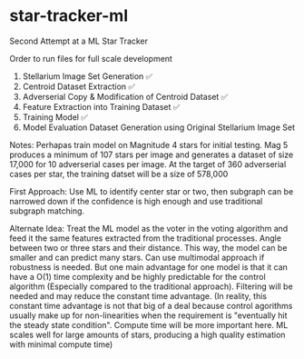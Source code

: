 # star-tracker-ml
Second Attempt at a ML Star Tracker

Order to run files for full scale development

1. Stellarium Image Set Generation ✅
2. Centroid Dataset Extraction ✅
3. Adverserial Copy & Modification of Centroid Dataset ✅
4. Feature Extraction into Training Dataset ✅
5. Training Model ✅
6. Model Evaluation Dataset Generation using Original Stellarium Image Set

Notes:
Perhapas train model on Magnitude 4 stars for initial testing. Mag 5 produces a minimum of 107 stars per image and generates a dataset of size 17,000 for 10 adverserial cases per image. At the target of 360 adverserial cases per star, the training datset will be a size of 578,000 

First Approach: Use ML to identify center star or two, then subgraph can be narrowed down if the confidence is high enough and use traditional subgraph matching. 

Alternate Idea: Treat the ML model as the voter in the voting algorithm and feed it the same features extracted from the traditional processes. Angle between two or three stars and their distance. This way, the model can be smaller and can predict many stars. Can use multimodal approach if robustness is needed. But one main advantage for one model is that it can have a O(1) time complexity and be highly predictable for the control algorithm (Especially compared to the traditional approach). Filtering will be needed and may reduce the constant time advantage. (In reality, this constant time advantage is not that big of a deal because control agorithms usually make up for non-linearities when the requirement is "eventually hit the steady state condition". Compute time will be more important here. ML scales well for large amounts of stars, producing a high quality estimation with minimal compute time)

